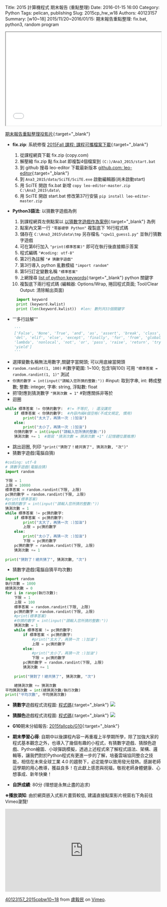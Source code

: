 Title: 2015 計算機程式 期末報告 (重點整理)
Date: 2016-01-15 16:00
Category: Python
Tags: pelican, publishing
Slug: 2015cp_hw_w18
Authors: 40123157
Summary: [w10~18] 2015/11/20~2016/01/15: 期末報告重點整理: fix.bat, python3, random program





<iframe src="40123157_cp_w18_p.html" width="500" height="300"></iframe>

[期末報告重點整理投影片](40123157_cp_w18_p.html){:target="_blank"}

  * **fix.zip**: 系統修復 [2015Fall 課程: 課程可攜檔案下載](http://wordpress-2015course.rhcloud.com/?page_id=3633){:target="_blank"}
    1. 從課程網頁下載 fix.zip (copy.com)
    2. 解壓縮 fix.zip 點 fix.bat 即複製4個檔案到 `(C:)/Ana3_2015/start.bat`
    3. 到 github 搜尋 leo-editor 下載最新版本 [github.com: leo-editor](https://github.com/leo-editor/leo-editor){:target="_blank"}
    4. 到 `Ana3_2015/data/SciTE/SciTE.exe` 啟動編輯器(尚未啟動start)
    5. 用 SciTE 開啟 fix.bat 新增 `copy leo-editor-master.zip C:\Ana3_2015\data\`
    6. 用 SciTE 開啟 start.bat 修改第37行安裝 `pip install leo-editor-master.zip`

  * **Python3語法**: 以猜數字遊戲為例
    1.  到課程網頁左側點案以 [以猜數字遊戲作為案例](http://wordpress-2015course.rhcloud.com/?p=4403){:target="_blank"} 為例
    2.  點案內文第一行 `"零基礎學 Python"` 複製底下 16行程式碼
    3. 儲存在 `C:\Ana3_2015\data\tmp` 另存檔名 `"cpw11_guess1.py"` 並執行猜數字遊戲
    4. 可在第6行加入 `"print(標準答案)"` 即可在執行後直接顯示答案
    5. 程式編碼 `"#coding: utf-8"`
    6. 第2行為註解 `"# 猜數字遊戲"`
    7. 第3行導入 python 亂數模組 `"import random"`
    8. 第5行訂定變數名稱 `"標準答案"`
    9. 上網搜尋 [list of python keywords](http://stackoverflow.com/questions/14595922/list-of-python-keywords){:target="_blank"} python 關鍵字
    10. 複製底下兩行程式碼 (編輯器: Options/Wrap, 捲回程式頁面; Tool/Clear Output: 清除輸出頁面)

~~~python
     import keyword
     print (keyword.kwlist)
     print (len(keyword.kwlist))  #len: 數列共33個關鍵字
~~~

  * '''多行註解'''

~~~python
    '''
    ['False', 'None', 'True', 'and', 'as', 'assert', 'break', 'class', 'continue', 'def',
    'del', 'elif', 'else', 'except', 'finally', 'for', 'from', 'global', 'if', 'import', 'in', 'is',
    'lambda', 'nonlocal', 'not', 'or', 'pass', 'raise', 'return', 'try', 'while', 'with',
    'yield']
    '''
~~~

  * 選擇變數名稱無法用數字,關鍵字當開頭; 可以用底線當開頭
  * `random.randint(1, 100)` #(數字範圍: 1~100; 包含1與100)
可用 `"標準答案 = random.randint(1, 1)"` 測試
  * `你猜的數字 = int(input("請輸入您所猜的整數:"))`  #input: 取到字串, int: 轉成整數; 整數: integer, 字串: string, 浮點數: float
  * 把1對應到猜測數字 `"猜測次數 = 1"`  #對應關係非等於
  * 迴圈

~~~python
while 標準答案 != 你猜的數字:  #!= 不等於, : 還沒講完
    if 標準答案 < 你猜的數字:  #內容內縮4個空格(不成文規定, 慣用)
        print("太大了，再猜一次 :)加油")
    else:
        print("太小了，再猜一次 :)加油")
    你猜的數字 = int(input("請輸入您所猜的整數:"))
    猜測次數 += 1  #簡寫 "猜測次數 = 猜測次數 +1" (記憶體位置推應)
~~~

  * 跳出迴圈, 列印 `"print("猜對了！總共猜了", 猜測次數, "次")"`
  * 猜數字遊戲(電腦自猜)

~~~python
#coding: utf-8
# 猜數字遊戲(電腦自猜)
import random

下限 = 1
上限 = 10000
標準答案 = random.randint(下限, 上限)
pc猜的數字 = random.randint(下限, 上限)
#print(標準答案)
#你猜的數字 = int(input("請輸入您所猜的整數:"))
猜測次數 = 1
while 標準答案 != pc猜的數字:
    if 標準答案 < pc猜的數字:
        print("太大了，再猜一次 :)加油")
        上限 = pc猜的數字
    else:
        print("太小了，再猜一次 :)加油")
        下限 = pc猜的數字
    pc猜的數字 = random.randint(下限, 上限)
    猜測次數 += 1
   
print("猜對了！總共猜了", 猜測次數, "次")
~~~

  * 猜數字遊戲(電腦自猜平均次數)

~~~python
import random
執行次數 = 1000
總猜測次數 = 0
for i in range(執行次數):
    下限 = 1
    上限 = 100
    標準答案 = random.randint(下限, 上限)
    pc猜的數字 = random.randint(下限, 上限)
    #print(標準答案)
    #你猜的數字 = int(input("請輸入您所猜的整數:"))
    猜測次數 = 1
    while 標準答案 != pc猜的數字:
        if 標準答案 < pc猜的數字:
            #print("太大了，再猜一次 :)加油")
            上限 = pc猜的數字
        else:
            #print("太小了，再猜一次 :)加油")
            下限 = pc猜的數字
        pc猜的數字 = random.randint(下限, 上限)
        猜測次數 += 1
       
    print("猜對了！總共猜了", 猜測次數, "次")

    總猜測次數 += 猜測次數
平均猜測次數 = int(總猜測次數/執行次數)
print("平均次數", 平均猜測次數)
~~~


  * **猜數字**遊戲程式流程圖: [程式碼](http://wordpress-2015course.rhcloud.com/?p=4319){:target="_blank"}
     <img src="https://copy.com/DRy4qVbBJCyBkQox">
  * **猜顏色**遊戲程式流程圖: [程式碼](http://wordpress-2015course.rhcloud.com/?p=4476#more-4476){:target="_blank"}
    <img src="https://copy.com/zQH30w4NSap9hTdG">

  * **G10**期末分組報告: [2015fallcpb/G10](http://2015fallhw.github.io/2015fallcpb/category/g10.html){:target="_blank"}
  
  
  * **期末學習心得**:
            自期中以後課程內容一再重複上半學期所學，除了加強大家的程式基本觀念之外，也導入了幾個有趣的小程式，有猜數字遊戲、猜顏色遊戲、Python繪圖、小球彈跳模擬，透過上述程式來了解程式語法、架構、邏輯等，讓我們對於Python程式有更進一步的了解，培養雲端協同整合之技能，相信在未來全球工業 4.0 的趨勢下，必定能學以致用發光發熱。感謝老師這學期的用心教導，獲益良多！在此獻上感恩與祝福，敬祝老師身體健康、心想事成、新年快樂！

  * **自評成績**: 80分 (理想是永無止盡的追求)


**※播放須知**: 由於網頁嵌入式影片畫質較低, 建議直接點案影片視窗右下角前往Vimeo瀏覽!

<iframe src="https://player.vimeo.com/video/152390250" width="500" height="266" frameborder="0" webkitallowfullscreen mozallowfullscreen allowfullscreen></iframe> <p><a href="https://vimeo.com/152390250">40123157_2015cpbw10~18</a> from <a href="https://vimeo.com/user25757242">盧毅民</a> on <a href="https://vimeo.com">Vimeo</a>.</p>


